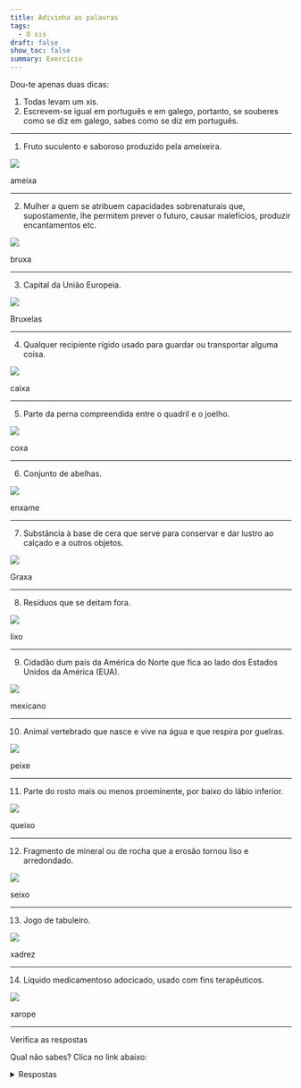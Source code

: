```yaml
---
title: Adivinha as palavras
tags:
  - O xis
draft: false
show_toc: false
summary: Exercício
---
```

Dou-te apenas duas dicas:

1. Todas levam um xis.
2. Escrevem-se igual em português e em galego, portanto, se souberes como se diz em galego, sabes como se diz em português.

- - -

1. Fruto suculento e saboroso produzido pela ameixeira.

![](/img/ameixas_vermelhas.jpg)

<e-answer> ameixa </e-answer>

- - -

2. Mulher a quem se atribuem capacidades sobrenaturais que, supostamente, lhe permitem prever o futuro, causar malefícios, produzir encantamentos etc.

![](/img/bruxa.jpg)

<e-answer> bruxa </e-answer>

- - -

3. Capital da União Europeia.

![](/img/bruxelas.jpg)

<e-answer> Bruxelas </e-answer>

- - -

4. Qualquer recipiente rígido usado para guardar ou transportar alguma coisa.

![](/img/caixa.jpg)

<e-answer> caixa </e-answer>

- - -

5. Parte da perna compreendida entre o quadril e o joelho.

![](/img/coxa.jpg)

<e-answer> coxa </e-answer>

- - -

6. Conjunto de abelhas.

![](/img/enxame.jpg)

<e-answer> enxame </e-answer>

- - -

7. Substância à base de cera que serve para conservar e dar lustro ao calçado e a outros objetos.

![](/img/graxa.jpg)

<e-answer> Graxa </e-answer>

- - -

8. Resíduos que se deitam fora.

![](/img/lixo.jpg)

<e-answer> lixo </e-answer>

- - -

9. Cidadão dum país da América do Norte que fica ao lado dos Estados Unidos da América (EUA).

![](/img/mexicano.jpg)

<e-answer> mexicano </e-answer>

- - -

10. Animal vertebrado que nasce e vive na água e que respira por guelras.

![](/img/peixe.jpg)

<e-answer> peixe </e-answer>

- - -

11. Parte do rosto mais ou menos proeminente, por baixo do lábio inferior.

![](/img/queixo.jpg)

<e-answer> queixo </e-answer>

- - -

12. Fragmento de mineral ou de rocha que a erosão tornou liso e arredondado.

![](/img/seixo.jpg)

<e-answer> seixo </e-answer>

- - -

13. Jogo de tabuleiro.

![](/img/xadrez.jpg)

<e-answer> xadrez </e-answer>

- - -

14. Líquido medicamentoso adocicado, usado com fins terapêuticos.

![](/img/xarope.webp)

<e-answer> xarope </e-answer>

- - -

<e-validate>Verifica as respostas</e-validate>


Qual não sabes? Clica no link abaixo: <details> <summary>Respostas</summary>
<ol>
<li>ameixa </li>
<li>bruxa </li>
<li>Bruxelas </li>
<li>caixa </li>
<li>coxa </li>
<li>enxame </li>
<li>graxa </li>
<li>lixo </li>
<li>mexicano </li>
<li>peixe </li>
<li>queixo </li>
<li>seixo </li>
<li>xadrez </li>
<li>xarope </li>

  
</details>
